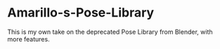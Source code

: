 # Amarillo-s-Pose-Library
This is my own take on the deprecated Pose Library from Blender, with more features.
